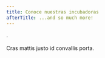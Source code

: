 ```yaml
---
title: Conoce nuestras incubadoras
afterTitle: ...and so much more!
---
```


.
<br><br>
Cras mattis justo id convallis porta.